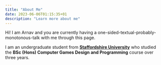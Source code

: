 ```yaml
---
title: "About Me"
date: 2023-06-06T01:15:35+01
description: "Learn more about me"
---
```


Hi! I am Arnav and you are currently having a one-sided-textual-probably-monotonous-talk with me through this page.

I am an undergraduate student from **[Staffordshire University](https://www.staffs.ac.uk/)** who studied the **BSc (Hons) Computer Games Design and Programming** course over three years.
